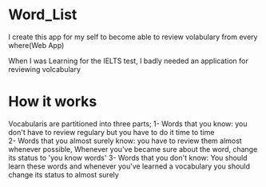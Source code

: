 # Word_List
I create this app for my self to become able to review volabulary from every where(Web App) 

When I was Learning for the IELTS test, I badly needed an application for reviewing volcabulary

# How it works
Vocabularis are partitioned into three parts; 
 1- Words that you know: you don't have to review regulary but you have to do it time to time  
 2- Words that you almost surely know: you have to review them almost whenever possible, Whenever you've became sure about the word, change its status to 'you know words'
 3- Words that you don't know: You should learn these words and whenever you've learned a vocabulary you should change its status to almost surely 
